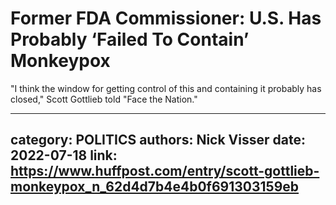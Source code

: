 # Former FDA Commissioner: U.S. Has Probably ‘Failed To Contain’ Monkeypox

"I think the window for getting control of this and containing it probably has closed," Scott Gottlieb told "Face the Nation."

---
category: POLITICS
authors: Nick Visser
date: 2022-07-18
link: https://www.huffpost.com/entry/scott-gottlieb-monkeypox_n_62d4d7b4e4b0f691303159eb
---
